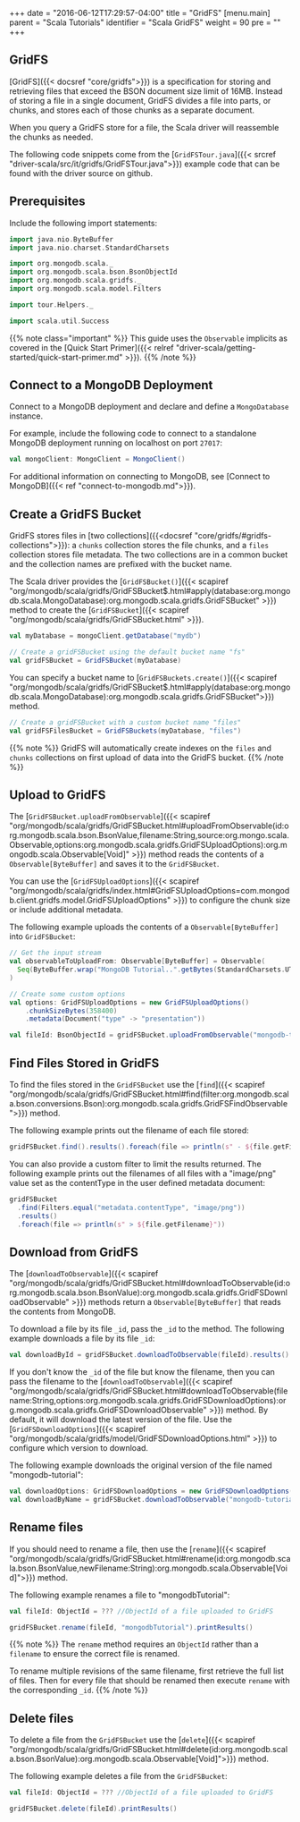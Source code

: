 +++
date = "2016-06-12T17:29:57-04:00"
title = "GridFS"
[menu.main]
parent = "Scala Tutorials"
identifier = "Scala GridFS"
weight = 90
pre = "<i class='fa'></i>"
+++


## GridFS

[GridFS]({{< docsref "core/gridfs">}}) is a specification for storing and retrieving files that exceed the BSON document size limit of 16MB. Instead of storing a file in a single document, GridFS divides a file into parts, or chunks, and stores each of those chunks as a separate document.

When you query a GridFS store for a file, the Scala driver will reassemble the chunks as needed.

The following code snippets come from the [`GridFSTour.java`]({{< srcref "driver-scala/src/it/gridfs/GridFSTour.java">}}) example code
that can be found with the driver source on github.

## Prerequisites

Include the following import statements:

```scala
import java.nio.ByteBuffer
import java.nio.charset.StandardCharsets

import org.mongodb.scala._
import org.mongodb.scala.bson.BsonObjectId
import org.mongodb.scala.gridfs._
import org.mongodb.scala.model.Filters

import tour.Helpers._

import scala.util.Success
```

{{% note class="important" %}}
This guide uses the `Observable` implicits as covered in the [Quick Start Primer]({{< relref "driver-scala/getting-started/quick-start-primer.md" >}}).
{{% /note %}}

## Connect to a MongoDB Deployment

Connect to a MongoDB deployment and declare and define a `MongoDatabase` instance.

For example, include the following code to connect to a standalone MongoDB deployment running on localhost on port `27017`:

```scala
val mongoClient: MongoClient = MongoClient()
```

For additional information on connecting to MongoDB, see [Connect to MongoDB]({{< ref "connect-to-mongodb.md">}}).

## Create a GridFS Bucket

GridFS stores files in [two collections]({{<docsref "core/gridfs/#gridfs-collections">}}): a `chunks` collection stores the file chunks, and a  `files` collection stores file metadata. The two collections are in a common bucket and the collection names are prefixed with the bucket name.

The Scala driver provides the [`GridFSBucket()`]({{< scapiref "org/mongodb/scala/gridfs/GridFSBucket$.html#apply(database:org.mongodb.scala.MongoDatabase):org.mongodb.scala.gridfs.GridFSBucket" >}}) method
to create the [`GridFSBucket`]({{< scapiref "org/mongodb/scala/gridfs/GridFSBucket.html" >}}).

```scala
val myDatabase = mongoClient.getDatabase("mydb")

// Create a gridFSBucket using the default bucket name "fs"
val gridFSBucket = GridFSBucket(myDatabase)
```

You can specify a bucket name to [`GridFSBuckets.create()`]({{< scapiref "org/mongodb/scala/gridfs/GridFSBucket$.html#apply(database:org.mongodb.scala.MongoDatabase):org.mongodb.scala.gridfs.GridFSBucket">}}) method.

```scala
// Create a gridFSBucket with a custom bucket name "files"
val gridFSFilesBucket = GridFSBuckets(myDatabase, "files")
```

{{% note %}}
GridFS will automatically create indexes on the `files` and `chunks` collections on first upload of data into the GridFS bucket.
{{% /note %}}

## Upload to GridFS

The [`GridFSBucket.uploadFromObservable`]({{< scapiref "org/mongodb/scala/gridfs/GridFSBucket.html#uploadFromObservable(id:org.mongodb.scala.bson.BsonValue,filename:String,source:org.mongo.scala.Observable,options:org.mongodb.scala.gridfs.GridFSUploadOptions):org.mongodb.scala.Observable[Void]" >}}) method reads the contents of a `Observable[ByteBuffer]` and saves it to the `GridFSBucket`.  

You can use the [`GridFSUploadOptions`]({{< scapiref "org/mongodb/scala/gridfs/index.html#GridFSUploadOptions=com.mongodb.client.gridfs.model.GridFSUploadOptions" >}}) to configure the chunk size or include additional metadata.

The following example uploads the contents of a `Observable[ByteBuffer]` into `GridFSBucket`:

```scala
// Get the input stream
val observableToUploadFrom: Observable[ByteBuffer] = Observable(
  Seq(ByteBuffer.wrap("MongoDB Tutorial..".getBytes(StandardCharsets.UTF_8)))
)

// Create some custom options
val options: GridFSUploadOptions = new GridFSUploadOptions()
    .chunkSizeBytes(358400)
    .metadata(Document("type" -> "presentation"))

val fileId: BsonObjectId = gridFSBucket.uploadFromObservable("mongodb-tutorial", observableToUploadFrom, options).headResult()
```

## Find Files Stored in GridFS

To find the files stored in the `GridFSBucket` use the [`find`]({{< scapiref "org/mongodb/scala/gridfs/GridFSBucket.html#find(filter:org.mongodb.scala.bson.conversions.Bson):org.mongodb.scala.gridfs.GridFSFindObservable">}}) method.

The following example prints out the filename of each file stored:

```scala
gridFSBucket.find().results().foreach(file => println(s" - ${file.getFilename}"))
```

You can also provide a custom filter to limit the results returned. The following example prints out the filenames of all files with a "image/png" value set as the contentType in the user defined metadata document:

```scala
gridFSBucket
  .find(Filters.equal("metadata.contentType", "image/png"))
  .results()
  .foreach(file => println(s" > ${file.getFilename}"))
```

## Download from GridFS

The [`downloadToObservable`]({{< scapiref "org/mongodb/scala/gridfs/GridFSBucket.html#downloadToObservable(id:org.mongodb.scala.bson.BsonValue):org.mongodb.scala.gridfs.GridFSDownloadObservable" >}}) methods return a `Observable[ByteBuffer]` that reads the contents from MongoDB.

To download a file by its file `_id`, pass the `_id` to the method. The following example downloads a file by its file `_id`:

```scala
val downloadById = gridFSBucket.downloadToObservable(fileId).results()
```

If you don't know the `_id` of the file but know the filename, then you can pass the filename to the [`downloadToObservable`]({{< scapiref "org/mongodb/scala/gridfs/GridFSBucket.html#downloadToObservable(filename:String,options:org.mongodb.scala.gridfs.GridFSDownloadOptions):org.mongodb.scala.gridfs.GridFSDownloadObservable" >}}) method. By default, it will download the latest version of the file. Use the [`GridFSDownloadOptions`]({{< scapiref "org/mongodb/scala/gridfs/model/GridFSDownloadOptions.html" >}}) to configure which version to download.

The following example downloads the original version of the file named "mongodb-tutorial":

```scala
val downloadOptions: GridFSDownloadOptions = new GridFSDownloadOptions().revision(0)
val downloadByName = gridFSBucket.downloadToObservable("mongodb-tutorial", downloadOptions).results()
```

## Rename files

If you should need to rename a file, then use the [`rename`]({{< scapiref "org/mongodb/scala/gridfs/GridFSBucket.html#rename(id:org.mongodb.scala.bson.BsonValue,newFilename:String):org.mongodb.scala.Observable[Void]">}}) method.  

The following example renames a file to "mongodbTutorial":

```scala
val fileId: ObjectId = ??? //ObjectId of a file uploaded to GridFS

gridFSBucket.rename(fileId, "mongodbTutorial").printResults()
```

{{% note %}}
The `rename` method requires an `ObjectId` rather than a `filename` to ensure the correct file is renamed.

To rename multiple revisions of the same filename, first retrieve the full list of files. Then for every file that should be renamed then execute `rename` with the corresponding `_id`.
{{% /note %}}

## Delete files

To delete a file from the `GridFSBucket` use the [`delete`]({{< scapiref "org/mongodb/scala/gridfs/GridFSBucket.html#delete(id:org.mongodb.scala.bson.BsonValue):org.mongodb.scala.Observable[Void]">}}) method.

The following example deletes a file from the `GridFSBucket`:

```scala
val fileId: ObjectId = ??? //ObjectId of a file uploaded to GridFS

gridFSBucket.delete(fileId).printResults()
```
